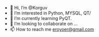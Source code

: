 - 👋 Hi, I’m @Korguv
- 👀 I’m interested in Python, MYSQL, QT/
- 🌱 I’m currently learning PyQT.
- 💞️ I’m looking to collaborate on ...
- 📫 How to reach me eroyoer@gmail.com

<!---
Korguv/Korguv is a ✨ special ✨ repository because its `README.md` (this file) appears on your GitHub profile.
You can click the Preview link to take a look at your changes.
--->
